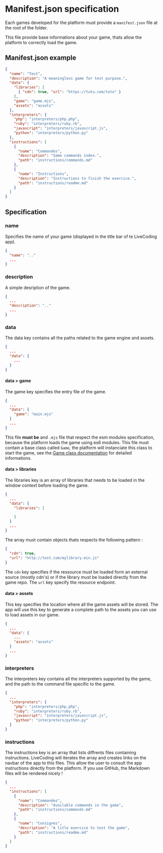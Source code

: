 # Manifest.json specification

Each games developed for the platform must provide a `manifest.json` file at the root of the folder.

This file provide base informations about your game, thats allow the platform to correctly load the game.

## Manifest.json example

```json
{
  "name": "Test",
  "description": "A meaningless game for test purpose.",
  "data": {
    "libraries": [
      { "cdn": true, "url": "https://tutu.com/toto" }
    ],
    "game": "game.mjs",
    "assets": "assets"
  },
  "interpreters": {
    "php": "interpreters/php.php",
    "ruby": "interpreters/ruby.rb",
    "javascript": "interpreters/javascript.js",
    "python": "interpreters/python.py"
  },
  "instructions": [
    {
      "name": "Commandes",
      "description": "Game commands index.",
      "path": "instructions/commands.md"
    },
    {
      "name": "Instructions",
      "description": "Instructions to finish the exercice.",
      "path": "instructions/readme.md"
    }
  ]
}
```

## Specification

### name
Specifies the name of your game (displayed in the title bar of te LiveCoding app).
```json
{
  "name": ".."
  ...
}
```

### description
A simple desription of the game.
```json
{
  ...
  "description": ".."
  ...
}
```

### data
The data key contains all the paths related to the game engine and assets.
```json
{
  ...
  "data": {
    ...
  }
}
```

#### data > game
The game key specifies the entry file of the game.
```json
{
  ...
  "data": {
    "game": "main.mjs"
  }
  ...
}
```
This file **must be** and `.mjs` file that respect the esm modules specification, because the platform loads the game using es6 modules.
This file must contain a base class called `Game`, the platform will instanciate this class to start the game, see the [Game class documentation](./game_class_specs.md) for detailed informations.

#### data > libraries
The libraries key is an array of libraries that needs to be loaded in the window context before loading the game.
```json
{
  ...
  "data": {
    "libraries": [

    ]
  }
  ...
}
```
The array must contain objects thats respects the following pattern :
```json
{
  "cdn": true,
  "url": "http://test.com/mylibrary.min.js"
}
```
The `cdn` key specifies if the ressource must be loaded form an external source (mostly cdn's) or if the library must be loaded directly from the game repo.
The `url` key specify the resource endpoint.

#### data > assets
This key specifies the location where all the game assets will be stored. The app will use this key to generate a complete path to the assets you can use to load assets in our game.
```json
{
  ...
  "data": {
    ...
    "assets": "assets"
  }
  ...
}
```

### interpreters
The interpreters key contains all the interpreters supported by the game, and the path to the command file specific to the game.
```json
{
  ...
  "interpreters": {
    "php": "interpreters/php.php",
    "ruby": "interpreters/ruby.rb",
    "javascript": "interpreters/javascript.js",
    "python": "interpreters/python.py"
  }
}
```

### instructions
The instructions key is an array that lists diffrents files containing instructions. LiveCoding will iterates the array and creates links on the navbar of the app to this files. This allow the user to consult the app instructions directly from the platform. If you use GitHub, the Markdown files will be rendered nicely !
```json
{
  ...
  "instructions": [
    {
      "name": "Commandes",
      "description": "Available commands in the game",
      "path": "instructions/commands.md"
    },
    {
      "name": "Consignes",
      "description": "A litle exercice to test the game",
      "path": "instructions/readme.md"
    }
  ]
}
```
